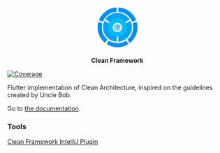 <p align="center">
<img src="https://github.com/AcmeSoftwareLLC/clean-framework-intellij/blob/main/src/main/resources/META-INF/pluginIcon.svg" height="100" alt="Clean Framework" />
</p>

<p align="center">
<strong>Clean Framework</strong>
</p>

[![Coverage](https://codecov.io/gh/AcmeSoftwareLLC/clean_framework/branch/main/graph/badge.svg)](https://codecov.io/gh/AcmeSoftwareLLC/clean_framework)

Flutter implementation of Clean Architecture, inspired on the guidelines created by Uncle Bob.

Go to [the documentation](https://docs.page/AcmeSoftwareLLC/clean_framework).

### Tools

[Clean Framework IntelliJ Plugin](https://plugins.jetbrains.com/plugin/21072-clean-framework)